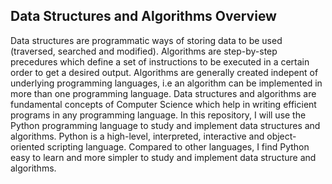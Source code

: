 ## Data Structures and Algorithms Overview

Data structures are programmatic ways of storing data to be used (traversed, searched and modified). Algorithms
are step-by-step precedures which define a set of instructions to be executed in a certain order to get a desired
output. Algorithms are generally created indepent of underlying programming languages, i.e an algorithm can be
implemented in more than one programming language. Data structures and algorithms are fundamental concepts of 
Computer Science which help in writing efficient programs in any programming language. In this repository, I 
will use the Python programming language to study and implement data structures and algorithms. Python is a 
high-level, interpreted, interactive and object-oriented scripting language. Compared to other languages, I find 
Python easy to learn and more simpler to study and implement data structure and algorithms.


